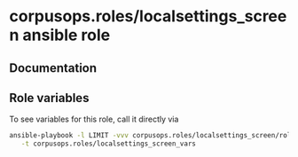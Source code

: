 # corpusops.roles/localsettings_screen ansible role
## Documentation

## Role variables
To see variables for this role, call it directly via
```bash
ansible-playbook -l LIMIT -vvv corpusops.roles/localsettings_screen/role.yml \
   -t corpusops.roles/localsettings_screen_vars
```
